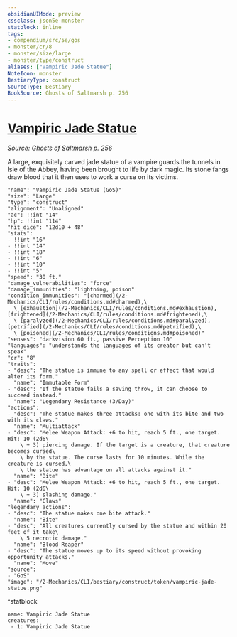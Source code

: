 ```yaml
---
obsidianUIMode: preview
cssclass: json5e-monster
statblock: inline
tags:
- compendium/src/5e/gos
- monster/cr/8
- monster/size/large
- monster/type/construct
aliases: ["Vampiric Jade Statue"]
NoteIcon: monster
BestiaryType: construct
SourceType: Bestiary
BookSource: Ghosts of Saltmarsh p. 256
---
```

# [Vampiric Jade Statue](2-Mechanics/CLI/bestiary/construct/vampiric-jade-statue-gos.md)
*Source: Ghosts of Saltmarsh p. 256*  

A large, exquisitely carved jade statue of a vampire guards the tunnels in Isle of the Abbey, having been brought to life by dark magic. Its stone fangs draw blood that it then uses to work a curse on its victims.

```statblock
"name": "Vampiric Jade Statue (GoS)"
"size": "Large"
"type": "construct"
"alignment": "Unaligned"
"ac": !!int "14"
"hp": !!int "114"
"hit_dice": "12d10 + 48"
"stats":
- !!int "16"
- !!int "14"
- !!int "18"
- !!int "6"
- !!int "10"
- !!int "5"
"speed": "30 ft."
"damage_vulnerabilities": "force"
"damage_immunities": "lightning, poison"
"condition_immunities": "[charmed](/2-Mechanics/CLI/rules/conditions.md#charmed),\
  \ [exhaustion](/2-Mechanics/CLI/rules/conditions.md#exhaustion), [frightened](/2-Mechanics/CLI/rules/conditions.md#frightened),\
  \ [paralyzed](/2-Mechanics/CLI/rules/conditions.md#paralyzed), [petrified](/2-Mechanics/CLI/rules/conditions.md#petrified),\
  \ [poisoned](/2-Mechanics/CLI/rules/conditions.md#poisoned)"
"senses": "darkvision 60 ft., passive Perception 10"
"languages": "understands the languages of its creator but can't speak"
"cr": "8"
"traits":
- "desc": "The statue is immune to any spell or effect that would alter its form."
  "name": "Immutable Form"
- "desc": "If the statue fails a saving throw, it can choose to succeed instead."
  "name": "Legendary Resistance (3/Day)"
"actions":
- "desc": "The statue makes three attacks: one with its bite and two with its claws."
  "name": "Multiattack"
- "desc": "Melee Weapon Attack: +6 to hit, reach 5 ft., one target. Hit: 10 (2d6\
    \ + 3) piercing damage. If the target is a creature, that creature becomes cursed\
    \ by the statue. The curse lasts for 10 minutes. While the creature is cursed,\
    \ the statue has advantage on all attacks against it."
  "name": "Bite"
- "desc": "Melee Weapon Attack: +6 to hit, reach 5 ft., one target. Hit: 10 (2d6\
    \ + 3) slashing damage."
  "name": "Claws"
"legendary_actions":
- "desc": "The statue makes one bite attack."
  "name": "Bite"
- "desc": "All creatures currently cursed by the statue and within 20 feet of it take\
    \ 5 necrotic damage."
  "name": "Blood Reaper"
- "desc": "The statue moves up to its speed without provoking opportunity attacks."
  "name": "Move"
"source":
- "GoS"
"image": "/2-Mechanics/CLI/bestiary/construct/token/vampiric-jade-statue.png"
```
^statblock

```encounter-table
name: Vampiric Jade Statue
creatures:
 - 1: Vampiric Jade Statue
```